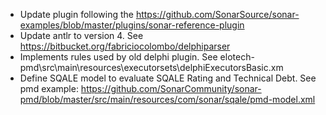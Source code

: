  * Update plugin following the https://github.com/SonarSource/sonar-examples/blob/master/plugins/sonar-reference-plugin
 * Update antlr to version 4. See https://bitbucket.org/fabriciocolombo/delphiparser
 * Implements rules used by old delphi plugin. See elotech-pmd\src\main\resources\executorsets\delphiExecutorsBasic.xm
 * Define SQALE model to evaluate SQALE Rating and Technical Debt. See pmd example: https://github.com/SonarCommunity/sonar-pmd/blob/master/src/main/resources/com/sonar/sqale/pmd-model.xml